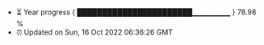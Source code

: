 - ⏳ Year progress { ███████████████████████▁▁▁▁▁▁▁ } 78.98 %
- ⏰ Updated on Sun, 16 Oct 2022 06:36:26 GMT

